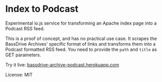 # Index to Podcast
Experimental io.js service for transforming an Apache index page into a Podcast RSS feed.

This is a proof of concept, and has no practical use case. It scrapes the BassDrive Archives' specific format of links and transforms them into a Podcast formatted RSS feed. You need to provide the `path` and `title` as GET parameters.

Try it live: [bassdrive-archive-podcast.herokuapp.com](http://bassdrive-archive-podcast.herokuapp.com/scrape?path=1%20-%20Monday/The%20Technimatic%20Show%20-%20Technimatic/&title=The%20Technimatic%20Show)



License: MIT
